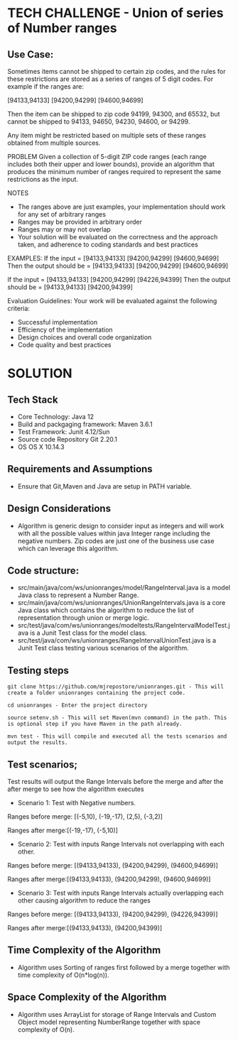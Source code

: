 # TECH CHALLENGE - Union of series of Number ranges

## Use Case:
Sometimes items cannot be shipped to certain zip codes, and the rules for these restrictions are stored as a series of ranges of 5 digit codes. For example if the ranges are:

[94133,94133] [94200,94299] [94600,94699]

Then the item can be shipped to zip code 94199, 94300, and 65532, but cannot be shipped to 94133, 94650, 94230, 94600, or 94299.

Any item might be restricted based on multiple sets of these ranges obtained from multiple sources.

PROBLEM
Given a collection of 5-digit ZIP code ranges (each range includes both their upper and lower bounds), provide an algorithm that produces the minimum number of ranges required to represent the same restrictions as the input.

NOTES
- The ranges above are just examples, your implementation should work for any set of arbitrary ranges
- Ranges may be provided in arbitrary order
- Ranges may or may not overlap
- Your solution will be evaluated on the correctness and the approach taken, and adherence to coding standards and best practices

EXAMPLES:
If the input = [94133,94133] [94200,94299] [94600,94699]
Then the output should be = [94133,94133] [94200,94299] [94600,94699]

If the input = [94133,94133] [94200,94299] [94226,94399] 
Then the output should be = [94133,94133] [94200,94399]

Evaluation Guidelines:
Your work will be evaluated against the following criteria:
- Successful implementation
- Efficiency of the implementation
- Design choices and overall code organization
- Code quality and best practices

# SOLUTION

## Tech Stack

- Core Technology:                    Java 12
- Build and packgaging framework:     Maven 3.6.1
- Test Framework:                     Junit 4.12/Sun
- Source code Repository              Git 2.20.1
- OS                                  OS X 10.14.3

## Requirements and Assumptions

- Ensure that Git,Maven and Java are setup in PATH variable. 

## Design Considerations 

- Algorithm is generic design to consider input as integers and will work with all the possible values within java Integer range including the negative numbers.  Zip codes are just one of the business use case which can leverage this algorithm.

## Code structure: 

- src/main/java/com/ws/unionranges/model/RangeInterval.java is a model Java class to represent a Number Range. 
- src/main/java/com/ws/unionranges/UnionRangeIntervals.java  is a core Java class which contains the algorithm to reduce the list of representation through union or merge logic. 
- src/test/java/com/ws/unionranges/modeltests/RangeIntervalModelTest.java  is a Junit Test class for the model class. 
- src/test/java/com/ws/unionranges/RangeIntervalUnionTest.java  is a Junit Test class testing various scenarios of the algorithm. 

## Testing steps
    git clone https://github.com/mjrepostore/unionranges.git - This will create a folder unionranges containing the project code.
    
    cd unionranges - Enter the project directory
    
    source setenv.sh - This will set Maven(mvn command) in the path. This is optional step if you have Maven in the path already.
    
    mvn test - This will compile and executed all the tests scenarios and output the results.
    
## Test scenarios; 

Test results will output the Range Intervals before the merge and after the after merge to see how the algorithm executes

- Scenario 1: Test with Negative numbers. 

Ranges before merge: [(-5,10), (-19,-17), (2,5), (-3,2)]

Ranges after merge:[(-19,-17), (-5,10)]


- Scenario 2: Test with inputs Range Intervals not overlapping with each other.  

Ranges before merge: [(94133,94133), (94200,94299), (94600,94699)]

Ranges after merge:[(94133,94133), (94200,94299), (94600,94699)]

- Scenario 3: Test with inputs Range Intervals actually overlapping  each other causing algorithm to reduce the ranges

Ranges before merge: [(94133,94133), (94200,94299), (94226,94399)]

Ranges after merge:[(94133,94133), (94200,94399)]


## Time Complexity of the Algorithm

- Algorithm uses Sorting of ranges first followed by a merge together with time complexity of O(n*log(n)). 


## Space Complexity of the Algorithm

- Algorithm uses ArrayList for storage of Range Intervals and Custom Object model representing NumberRange together with space complexity of O(n). 
